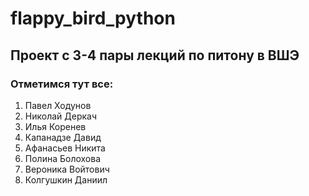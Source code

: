 # flappy_bird_python
## Проект с 3-4 пары лекций по питону в ВШЭ

### Отметимся тут все:
1. Павел Ходунов
2. Николай Деркач
3. Илья Коренев
4. Капанадзе Давид
5. Афанасьев Никита
6. Полина Болохова
7. Вероника Войтович
8. Колгушкин Даниил
